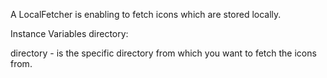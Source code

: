 A LocalFetcher is enabling to fetch icons which are stored locally.

Instance Variables
	directory:		<FileDirectory>

directory
	- is the specific directory from which you want to fetch the icons from.
